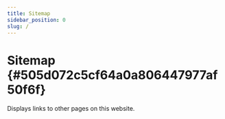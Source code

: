 ```yaml
---
title: Sitemap
sidebar_position: 0
slug: /
---
```




# Sitemap {#505d072c5cf64a0a806447977af50f6f}


Displays links to other pages on this website.

